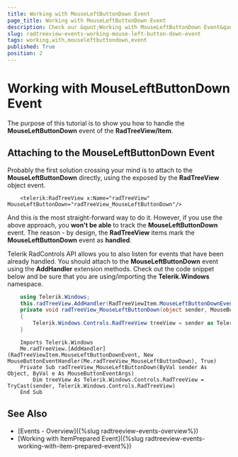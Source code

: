```yaml
---
title: Working with MouseLeftButtonDown Event
page_title: Working with MouseLeftButtonDown Event
description: Check our &quot;Working with MouseLeftButtonDown Event&quot; documentation article for the RadTreeView {{ site.framework_name }} control.
slug: radtreeview-events-working-mouse-left-button-down-event
tags: working,with,mouseleftbuttondown,event
published: True
position: 2
---
```


# Working with MouseLeftButtonDown Event

The purpose of this tutorial is to show you how to handle the __MouseLeftButtonDown__ event of the __RadTreeView/Item__. 

## Attaching to the MouseLeftButtonDown Event

Probably the first solution crossing your mind is to attach to the __MouseLeftButtonDown__ directly, using the exposed by the __RadTreeView__ object event.

```XAML
	<telerik:RadTreeView x:Name="radTreeView" MouseLeftButtonDown="radTreeView_MouseLeftButtonDown"/>
```

And this is the most straight-forward way to do it. However, if you use the above approach, you __won't be able__ to track the __MouseLeftButtonDown__ event. The reason - by design, the __RadTreeView__ items mark the __MouseLeftButtonDown__ event as __handled__.

Telerik RadControls API allows you to also listen for events that have been already handled. You should attach to the __MouseLeftButtonDown__ event using the __AddHandler__ extension methods. Check out the code snippet below and be sure that you are using/importing the __Telerik.Windows__ namespace.

```C#
	using Telerik.Windows;
	this.radTreeView.AddHandler(RadTreeViewItem.MouseLeftButtonDownEvent, new MouseButtonEventHandler(this.radTreeView_MouseLeftButtonDown), true);
	private void radTreeView_MouseLeftButtonDown(object sender, MouseButtonEventArgs e)
	{
	    Telerik.Windows.Controls.RadTreeView treeView = sender as Telerik.Windows.Controls.RadTreeView;
	}
```
```VB.NET
	Imports Telerik.Windows
	Me.radTreeView.[AddHandler](RadTreeViewItem.MouseLeftButtonDownEvent, New MouseButtonEventHandler(Me.radTreeView_MouseLeftButtonDown), True)
	Private Sub radTreeView_MouseLeftButtonDown(ByVal sender As Object, ByVal e As MouseButtonEventArgs)
	    Dim treeView As Telerik.Windows.Controls.RadTreeView = TryCast(sender, Telerik.Windows.Controls.RadTreeView)
	End Sub
```

## See Also
 * [Events - Overview]({%slug radtreeview-events-overview%})
 * [Working with ItemPrepared Event]({%slug radtreeview-events-working-with-item-prepared-event%})